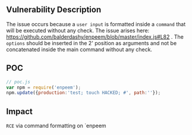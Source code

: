 ## Vulnerability Description
The issue occurs because a `user input` is formatted inside a `command` that will be executed without any check. The issue arises here: https://github.com/balderdashy/enpeem/blob/master/index.js#L82 . The `options` should be inserted in the 2' position as arguments and not be concatenated inside the main command without any check.

## POC

```js
// poc.js
var npm = require('enpeem');
npm.update({production:'test; touch HACKED; #', path:''});

```

## Impact
`RCE` via command formatting on `enpeem
